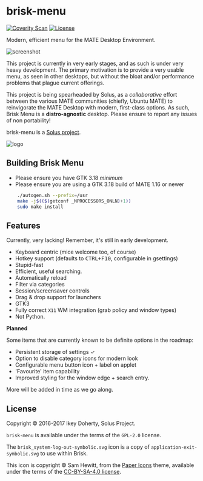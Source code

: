 brisk-menu
==========

[![Coverity Scan](https://img.shields.io/coverity/scan/11139.svg)](https://scan.coverity.com/projects/solus-project-brisk-menu) [![License](https://img.shields.io/badge/License-GPL%202.0-blue.svg)](https://opensource.org/licenses/GPL-2.0)

Modern, efficient menu for the MATE Desktop Environment.

![screenshot](https://raw.githubusercontent.com/solus-project/brisk-menu/master/.github/Brisk_Menu_0.3.0.png)

This project is currently in very early stages, and as such is under very heavy development. The primary motivation is to provide a very usable menu, as seen in other desktops, but without the bloat and/or performance problems that plague current offerings.

This project is being spearheaded by Solus, as a *collaborative* effort between the various MATE communities (chiefly, Ubuntu MATE) to reinvigorate the MATE Desktop with modern, first-class options. As such, Brisk Menu is a **distro-agnostic** desktop. Please ensure to report any issues of non portability!

brisk-menu is a [Solus project](https://solus-project.com/).

![logo](https://build.solus-project.com/logo.png)

Building Brisk Menu
-------------------

 * Please ensure you have GTK 3.18 *minimum*
 * Please ensure you are using a GTK 3.18 build of MATE 1.16 or newer

```bash
    ./autogen.sh --prefix=/usr
    make -j$(($(getconf _NPROCESSORS_ONLN)+1))
    sudo make install
````

Features
--------

Currently, very lacking! Remember, it's still in early development.

 - Keyboard centric (mice welcome too, of course)
 - Hotkey support (defaults to <kbd>CTRL+F10</kbd>, configurable in gsettings)
 - Stupid-fast
 - Efficient, useful searching.
 - Automatically reload
 - Filter via categories
 - Session/screensaver controls
 - Drag & drop support for launchers
 - GTK3
 - Fully correct `X11` WM integration (grab policy and window types)
 - Not Python.

**Planned**

Some items that are currently known to be definite options in the roadmap:

 - Persistent storage of settings ✓
 - Option to disable category icons for modern look
 - Configurable menu button icon + label on applet
 - 'Favourite' item capability
 - Improved styling for the window edge + search entry.

More will be added in time as we go along.

License
--------

Copyright © 2016-2017 Ikey Doherty, Solus Project.

`brisk-menu` is available under the terms of the `GPL-2.0` license.

The `brisk_system-log-out-symbolic.svg` icon is a copy of `application-exit-symbolic.svg`
to use within Brisk.

This icon is copyright © Sam Hewitt, from the [Paper Icons](https://github.com/snwh/paper-icon-theme) theme, available
under the terms of the [CC-BY-SA-4.0 license](https://creativecommons.org/licenses/by-sa/4.0/).
